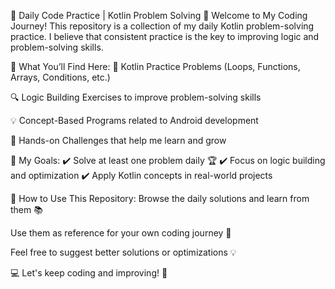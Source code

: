 🚀 Daily Code Practice | Kotlin Problem Solving
👋 Welcome to My Coding Journey!
This repository is a collection of my daily Kotlin problem-solving practice. I believe that consistent practice is the key to improving logic and problem-solving skills.

📌 What You’ll Find Here:
📝 Kotlin Practice Problems (Loops, Functions, Arrays, Conditions, etc.)

🔍 Logic Building Exercises to improve problem-solving skills

💡 Concept-Based Programs related to Android development

🚀 Hands-on Challenges that help me learn and grow

🎯 My Goals:
✔️ Solve at least one problem daily 🏆
✔️ Focus on logic building and optimization
✔️ Apply Kotlin concepts in real-world projects

🔗 How to Use This Repository:
Browse the daily solutions and learn from them 📚

Use them as reference for your own coding journey 🚀

Feel free to suggest better solutions or optimizations 💡

💻 Let's keep coding and improving! 🚀


